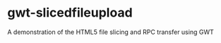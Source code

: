 gwt-slicedfileupload
====================

A demonstration of the HTML5 file slicing and RPC transfer using GWT

